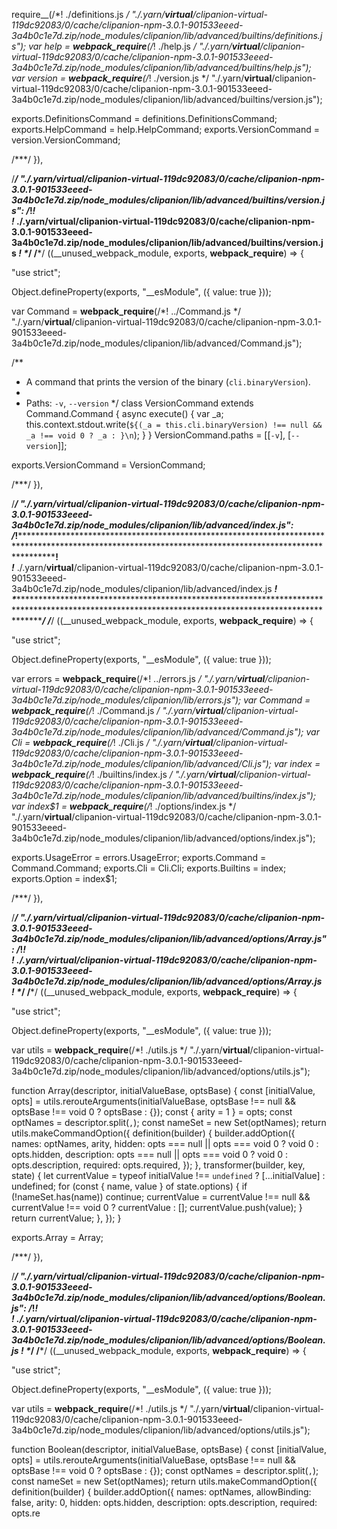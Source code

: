 require__(/*! ./definitions.js */ "./.yarn/__virtual__/clipanion-virtual-119dc92083/0/cache/clipanion-npm-3.0.1-901533eeed-3a4b0c1e7d.zip/node_modules/clipanion/lib/advanced/builtins/definitions.js");
var help = __webpack_require__(/*! ./help.js */ "./.yarn/__virtual__/clipanion-virtual-119dc92083/0/cache/clipanion-npm-3.0.1-901533eeed-3a4b0c1e7d.zip/node_modules/clipanion/lib/advanced/builtins/help.js");
var version = __webpack_require__(/*! ./version.js */ "./.yarn/__virtual__/clipanion-virtual-119dc92083/0/cache/clipanion-npm-3.0.1-901533eeed-3a4b0c1e7d.zip/node_modules/clipanion/lib/advanced/builtins/version.js");



exports.DefinitionsCommand = definitions.DefinitionsCommand;
exports.HelpCommand = help.HelpCommand;
exports.VersionCommand = version.VersionCommand;


/***/ }),

/***/ "./.yarn/__virtual__/clipanion-virtual-119dc92083/0/cache/clipanion-npm-3.0.1-901533eeed-3a4b0c1e7d.zip/node_modules/clipanion/lib/advanced/builtins/version.js":
/*!**********************************************************************************************************************************************************************!*\
  !*** ./.yarn/__virtual__/clipanion-virtual-119dc92083/0/cache/clipanion-npm-3.0.1-901533eeed-3a4b0c1e7d.zip/node_modules/clipanion/lib/advanced/builtins/version.js ***!
  \**********************************************************************************************************************************************************************/
/***/ ((__unused_webpack_module, exports, __webpack_require__) => {

"use strict";


Object.defineProperty(exports, "__esModule", ({ value: true }));

var Command = __webpack_require__(/*! ../Command.js */ "./.yarn/__virtual__/clipanion-virtual-119dc92083/0/cache/clipanion-npm-3.0.1-901533eeed-3a4b0c1e7d.zip/node_modules/clipanion/lib/advanced/Command.js");

/**
 * A command that prints the version of the binary (`cli.binaryVersion`).
 *
 * Paths: `-v`, `--version`
 */
class VersionCommand extends Command.Command {
    async execute() {
        var _a;
        this.context.stdout.write(`${(_a = this.cli.binaryVersion) !== null && _a !== void 0 ? _a : `<unknown>`}\n`);
    }
}
VersionCommand.paths = [[`-v`], [`--version`]];

exports.VersionCommand = VersionCommand;


/***/ }),

/***/ "./.yarn/__virtual__/clipanion-virtual-119dc92083/0/cache/clipanion-npm-3.0.1-901533eeed-3a4b0c1e7d.zip/node_modules/clipanion/lib/advanced/index.js":
/*!***********************************************************************************************************************************************************!*\
  !*** ./.yarn/__virtual__/clipanion-virtual-119dc92083/0/cache/clipanion-npm-3.0.1-901533eeed-3a4b0c1e7d.zip/node_modules/clipanion/lib/advanced/index.js ***!
  \***********************************************************************************************************************************************************/
/***/ ((__unused_webpack_module, exports, __webpack_require__) => {

"use strict";


Object.defineProperty(exports, "__esModule", ({ value: true }));

var errors = __webpack_require__(/*! ../errors.js */ "./.yarn/__virtual__/clipanion-virtual-119dc92083/0/cache/clipanion-npm-3.0.1-901533eeed-3a4b0c1e7d.zip/node_modules/clipanion/lib/errors.js");
var Command = __webpack_require__(/*! ./Command.js */ "./.yarn/__virtual__/clipanion-virtual-119dc92083/0/cache/clipanion-npm-3.0.1-901533eeed-3a4b0c1e7d.zip/node_modules/clipanion/lib/advanced/Command.js");
var Cli = __webpack_require__(/*! ./Cli.js */ "./.yarn/__virtual__/clipanion-virtual-119dc92083/0/cache/clipanion-npm-3.0.1-901533eeed-3a4b0c1e7d.zip/node_modules/clipanion/lib/advanced/Cli.js");
var index = __webpack_require__(/*! ./builtins/index.js */ "./.yarn/__virtual__/clipanion-virtual-119dc92083/0/cache/clipanion-npm-3.0.1-901533eeed-3a4b0c1e7d.zip/node_modules/clipanion/lib/advanced/builtins/index.js");
var index$1 = __webpack_require__(/*! ./options/index.js */ "./.yarn/__virtual__/clipanion-virtual-119dc92083/0/cache/clipanion-npm-3.0.1-901533eeed-3a4b0c1e7d.zip/node_modules/clipanion/lib/advanced/options/index.js");



exports.UsageError = errors.UsageError;
exports.Command = Command.Command;
exports.Cli = Cli.Cli;
exports.Builtins = index;
exports.Option = index$1;


/***/ }),

/***/ "./.yarn/__virtual__/clipanion-virtual-119dc92083/0/cache/clipanion-npm-3.0.1-901533eeed-3a4b0c1e7d.zip/node_modules/clipanion/lib/advanced/options/Array.js":
/*!*******************************************************************************************************************************************************************!*\
  !*** ./.yarn/__virtual__/clipanion-virtual-119dc92083/0/cache/clipanion-npm-3.0.1-901533eeed-3a4b0c1e7d.zip/node_modules/clipanion/lib/advanced/options/Array.js ***!
  \*******************************************************************************************************************************************************************/
/***/ ((__unused_webpack_module, exports, __webpack_require__) => {

"use strict";


Object.defineProperty(exports, "__esModule", ({ value: true }));

var utils = __webpack_require__(/*! ./utils.js */ "./.yarn/__virtual__/clipanion-virtual-119dc92083/0/cache/clipanion-npm-3.0.1-901533eeed-3a4b0c1e7d.zip/node_modules/clipanion/lib/advanced/options/utils.js");

function Array(descriptor, initialValueBase, optsBase) {
    const [initialValue, opts] = utils.rerouteArguments(initialValueBase, optsBase !== null && optsBase !== void 0 ? optsBase : {});
    const { arity = 1 } = opts;
    const optNames = descriptor.split(`,`);
    const nameSet = new Set(optNames);
    return utils.makeCommandOption({
        definition(builder) {
            builder.addOption({
                names: optNames,
                arity,
                hidden: opts === null || opts === void 0 ? void 0 : opts.hidden,
                description: opts === null || opts === void 0 ? void 0 : opts.description,
                required: opts.required,
            });
        },
        transformer(builder, key, state) {
            let currentValue = typeof initialValue !== `undefined`
                ? [...initialValue]
                : undefined;
            for (const { name, value } of state.options) {
                if (!nameSet.has(name))
                    continue;
                currentValue = currentValue !== null && currentValue !== void 0 ? currentValue : [];
                currentValue.push(value);
            }
            return currentValue;
        },
    });
}

exports.Array = Array;


/***/ }),

/***/ "./.yarn/__virtual__/clipanion-virtual-119dc92083/0/cache/clipanion-npm-3.0.1-901533eeed-3a4b0c1e7d.zip/node_modules/clipanion/lib/advanced/options/Boolean.js":
/*!*********************************************************************************************************************************************************************!*\
  !*** ./.yarn/__virtual__/clipanion-virtual-119dc92083/0/cache/clipanion-npm-3.0.1-901533eeed-3a4b0c1e7d.zip/node_modules/clipanion/lib/advanced/options/Boolean.js ***!
  \*********************************************************************************************************************************************************************/
/***/ ((__unused_webpack_module, exports, __webpack_require__) => {

"use strict";


Object.defineProperty(exports, "__esModule", ({ value: true }));

var utils = __webpack_require__(/*! ./utils.js */ "./.yarn/__virtual__/clipanion-virtual-119dc92083/0/cache/clipanion-npm-3.0.1-901533eeed-3a4b0c1e7d.zip/node_modules/clipanion/lib/advanced/options/utils.js");

function Boolean(descriptor, initialValueBase, optsBase) {
    const [initialValue, opts] = utils.rerouteArguments(initialValueBase, optsBase !== null && optsBase !== void 0 ? optsBase : {});
    const optNames = descriptor.split(`,`);
    const nameSet = new Set(optNames);
    return utils.makeCommandOption({
        definition(builder) {
            builder.addOption({
                names: optNames,
                allowBinding: false,
                arity: 0,
                hidden: opts.hidden,
                description: opts.description,
                required: opts.re